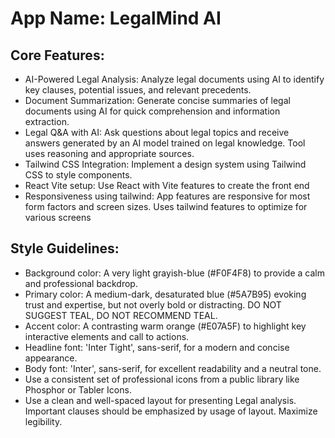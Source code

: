 # **App Name**: LegalMind AI

## Core Features:

- AI-Powered Legal Analysis: Analyze legal documents using AI to identify key clauses, potential issues, and relevant precedents.
- Document Summarization: Generate concise summaries of legal documents using AI for quick comprehension and information extraction.
- Legal Q&A with AI: Ask questions about legal topics and receive answers generated by an AI model trained on legal knowledge. Tool uses reasoning and appropriate sources.
- Tailwind CSS Integration: Implement a design system using Tailwind CSS to style components.
- React Vite setup: Use React with Vite features to create the front end
- Responsiveness using tailwind: App features are responsive for most form factors and screen sizes. Uses tailwind features to optimize for various screens

## Style Guidelines:

- Background color: A very light grayish-blue (#F0F4F8) to provide a calm and professional backdrop.
- Primary color: A medium-dark, desaturated blue (#5A7B95) evoking trust and expertise, but not overly bold or distracting. DO NOT SUGGEST TEAL, DO NOT RECOMMEND TEAL.
- Accent color: A contrasting warm orange (#E07A5F) to highlight key interactive elements and call to actions.
- Headline font: 'Inter Tight', sans-serif, for a modern and concise appearance.
- Body font: 'Inter', sans-serif, for excellent readability and a neutral tone.
- Use a consistent set of professional icons from a public library like Phosphor or Tabler Icons.
- Use a clean and well-spaced layout for presenting Legal analysis. Important clauses should be emphasized by usage of layout. Maximize legibility.